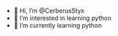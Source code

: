 - 👋 Hi, I’m @CerberusStyx
- 👀 I’m interested in learning python
- 🌱 I’m currently learning python

<!---
CerberusStyx/CerberusStyx is a ✨ special ✨ repository because its `README.md` (this file) appears on your GitHub profile.
You can click the Preview link to take a look at your changes.
--->
